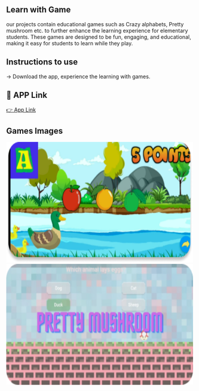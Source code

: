 
## Learn with Game
our projects contain educational games such as Crazy alphabets, Pretty mushroom etc. to further enhance the learning experience for elementary students. These games are designed to be fun, engaging, and educational, making it easy for students to learn while they play.

## Instructions to use
-> Download the app, experience the learning with games. 

## 🔗 APP Link
[👉  App Link](https://drive.google.com/file/d/1j4eGO3Jb90CUUe2VPicKkDN8ikldsh5N/view?usp=sharing)

## Games Images
<img src="crazy alphabet.png" width="500" height="324"> <img src="pretty musroom.png" width="500" height="324">

